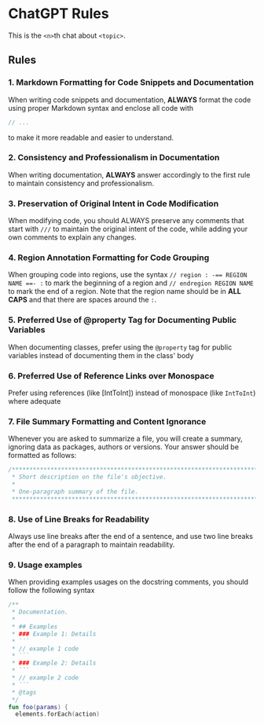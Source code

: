 # ChatGPT Rules

This is the `<n>`th chat about `<topic>`.

## Rules

### 1. Markdown Formatting for Code Snippets and Documentation

When writing code snippets and documentation, **ALWAYS** format the code using proper Markdown 
syntax and enclose all code with

```kotlin
// ...
```

to make it more readable and easier to understand.

### 2. Consistency and Professionalism in Documentation

When writing documentation, **ALWAYS** answer accordingly to the first rule to maintain 
consistency and professionalism.

### 3. Preservation of Original Intent in Code Modification

When modifying code, you should ALWAYS preserve any comments that start with `///` to maintain 
the original intent of the code, while adding your own comments to explain any changes.

### 4. Region Annotation Formatting for Code Grouping

When grouping code into regions, use the syntax `// region : -== REGION NAME ==- :` to mark the
beginning of a region and `// endregion REGION NAME` to mark the end of a region. 
Note that the region name should be in **ALL CAPS** and that there are spaces around the ``:``.

### 5. Preferred Use of @property Tag for Documenting Public Variables

When documenting classes, prefer using the `@property` tag for public variables instead of 
documenting them in the class' body

### 6. Preferred Use of Reference Links over Monospace

Prefer using references (like [IntToInt]) instead of monospace (like `IntToInt`) where adequate

### 7. File Summary Formatting and Content Ignorance

Whenever you are asked to summarize a file, you will create a summary, ignoring data as 
packages, authors or versions.
Your answer should be formatted as follows:

```kotlin
/***************************************************************************************************
 * Short description on the file's objective.
 * 
 * One-paragraph summary of the file.
 **************************************************************************************************/
```

### 8. Use of Line Breaks for Readability

Always use line breaks after the end of a sentence, and use two line breaks after the end of a
paragraph to maintain readability.

### 9. Usage examples

When providing examples usages on the docstring comments, you should follow the following syntax

```kotlin
/**
 * Documentation.
 *
 * ## Examples
 * ### Example 1: Details
 * ```
 * // example 1 code
 * ```
 * ### Example 2: Details
 * ```
 * // example 2 code
 * ```
 * @tags
 */
fun foo(params) {
  elements.forEach(action)
```